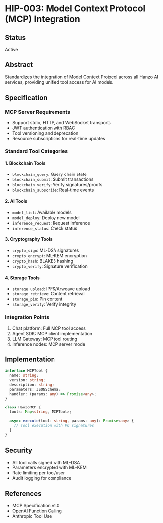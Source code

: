 # HIP-003: Model Context Protocol (MCP) Integration

## Status
Active

## Abstract
Standardizes the integration of Model Context Protocol across all Hanzo AI services, providing unified tool access for AI models.

## Specification

### MCP Server Requirements
- Support stdio, HTTP, and WebSocket transports
- JWT authentication with RBAC
- Tool versioning and deprecation
- Resource subscriptions for real-time updates

### Standard Tool Categories

#### 1. Blockchain Tools
- `blockchain_query`: Query chain state
- `blockchain_submit`: Submit transactions
- `blockchain_verify`: Verify signatures/proofs
- `blockchain_subscribe`: Real-time events

#### 2. AI Tools
- `model_list`: Available models
- `model_deploy`: Deploy new model
- `inference_request`: Request inference
- `inference_status`: Check status

#### 3. Cryptography Tools
- `crypto_sign`: ML-DSA signatures
- `crypto_encrypt`: ML-KEM encryption
- `crypto_hash`: BLAKE3 hashing
- `crypto_verify`: Signature verification

#### 4. Storage Tools
- `storage_upload`: IPFS/Arweave upload
- `storage_retrieve`: Content retrieval
- `storage_pin`: Pin content
- `storage_verify`: Verify integrity

### Integration Points
1. Chat platform: Full MCP tool access
2. Agent SDK: MCP client implementation
3. LLM Gateway: MCP tool routing
4. Inference nodes: MCP server mode

## Implementation
```typescript
interface MCPTool {
  name: string;
  version: string;
  description: string;
  parameters: JSONSchema;
  handler: (params: any) => Promise<any>;
}

class HanzoMCP {
  tools: Map<string, MCPTool>;

  async execute(tool: string, params: any): Promise<any> {
    // Tool execution with PQ signatures
  }
}
```

## Security
- All tool calls signed with ML-DSA
- Parameters encrypted with ML-KEM
- Rate limiting per tool/user
- Audit logging for compliance

## References
- MCP Specification v1.0
- OpenAI Function Calling
- Anthropic Tool Use